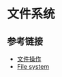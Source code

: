 # 文件系统

## 参考链接
* [文件操作](https://nqdeng.github.io/7-days-nodejs/#3)
* [File system](https://nodejs.org/api/fs.html)

